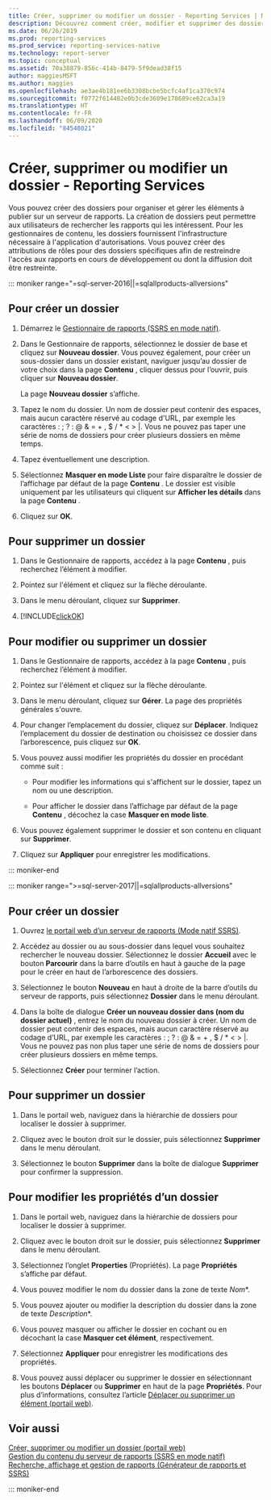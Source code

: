 ```yaml
---
title: Créer, supprimer ou modifier un dossier - Reporting Services | Microsoft Docs
description: Découvrez comment créer, modifier et supprimer des dossiers afin de pouvoir organiser et gérer les éléments que vous publiez sur un serveur de rapports Reporting Services.
ms.date: 06/26/2019
ms.prod: reporting-services
ms.prod_service: reporting-services-native
ms.technology: report-server
ms.topic: conceptual
ms.assetid: 70a38879-856c-414b-8479-5f9dead38f15
author: maggiesMSFT
ms.author: maggies
ms.openlocfilehash: ae3ae4b181ee6b3308bcbe5bcfc4af1ca370c974
ms.sourcegitcommit: f0772f614482e0b3cde3609e178689ce62ca3a19
ms.translationtype: HT
ms.contentlocale: fr-FR
ms.lasthandoff: 06/09/2020
ms.locfileid: "84548021"
---
```

# <a name="create-delete-or-modify-a-folder---reporting-services"></a>Créer, supprimer ou modifier un dossier - Reporting Services
  Vous pouvez créer des dossiers pour organiser et gérer les éléments à publier sur un serveur de rapports. La création de dossiers peut permettre aux utilisateurs de rechercher les rapports qui les intéressent. Pour les gestionnaires de contenu, les dossiers fournissent l'infrastructure nécessaire à l'application d'autorisations. Vous pouvez créer des attributions de rôles pour des dossiers spécifiques afin de restreindre l'accès aux rapports en cours de développement ou dont la diffusion doit être restreinte.  

::: moniker range="=sql-server-2016||=sqlallproducts-allversions"

## <a name="to-create-a-folder"></a>Pour créer un dossier  
  
1.  Démarrez le [Gestionnaire de rapports &#40;SSRS en mode natif&#41;](https://msdn.microsoft.com/library/80949f9d-58f5-48e3-9342-9e9bf4e57896).  
  
2.  Dans le Gestionnaire de rapports, sélectionnez le dossier de base et cliquez sur **Nouveau dossier**. Vous pouvez également, pour créer un sous-dossier dans un dossier existant, naviguer jusqu’au dossier de votre choix dans la page **Contenu** , cliquer dessus pour l’ouvrir, puis cliquer sur **Nouveau dossier**.  
  
     La page **Nouveau dossier** s’affiche.  
  
3.  Tapez le nom du dossier. Un nom de dossier peut contenir des espaces, mais aucun caractère réservé au codage d'URL, par exemple les caractères : \; \? \: \@ \& \= \+ \, \$ \/ \* \< \> \|. Vous ne pouvez pas taper une série de noms de dossiers pour créer plusieurs dossiers en même temps.  
  
4.  Tapez éventuellement une description.  
  
5.  Sélectionnez **Masquer en mode Liste** pour faire disparaître le dossier de l’affichage par défaut de la page **Contenu** . Le dossier est visible uniquement par les utilisateurs qui cliquent sur **Afficher les détails** dans la page **Contenu** .  
  
6.  Cliquez sur **OK**.  
  
## <a name="to-delete-a-folder"></a>Pour supprimer un dossier  
  
1.  Dans le Gestionnaire de rapports, accédez à la page **Contenu** , puis recherchez l’élément à modifier.  
  
2.  Pointez sur l'élément et cliquez sur la flèche déroulante.  
  
3.  Dans le menu déroulant, cliquez sur **Supprimer**.  
  
4.  [!INCLUDE[clickOK](../../includes/clickok-md.md)]  
  
## <a name="to-modify-or-delete-a-folder"></a>Pour modifier ou supprimer un dossier  
  
1.  Dans le Gestionnaire de rapports, accédez à la page **Contenu** , puis recherchez l’élément à modifier.  
  
2.  Pointez sur l'élément et cliquez sur la flèche déroulante.  
  
3.  Dans le menu déroulant, cliquez sur **Gérer**. La page des propriétés générales s'ouvre.  
  
4.  Pour changer l’emplacement du dossier, cliquez sur **Déplacer**. Indiquez l’emplacement du dossier de destination ou choisissez ce dossier dans l’arborescence, puis cliquez sur **OK**.  
  
5.  Vous pouvez aussi modifier les propriétés du dossier en procédant comme suit :  
  
    -   Pour modifier les informations qui s'affichent sur le dossier, tapez un nom ou une description.  
  
    -   Pour afficher le dossier dans l’affichage par défaut de la page **Contenu** , décochez la case **Masquer en mode liste**.  
  
6.  Vous pouvez également supprimer le dossier et son contenu en cliquant sur **Supprimer**.  
  
7.  Cliquez sur **Appliquer** pour enregistrer les modifications.  

::: moniker-end

::: moniker range=">=sql-server-2017||=sqlallproducts-allversions"
 
## <a name="to-create-a-folder"></a>Pour créer un dossier  
  
1. Ouvrez [le portail web d’un serveur de rapports (Mode natif SSRS)](../../reporting-services/web-portal-ssrs-native-mode.md).  
  
2. Accédez au dossier ou au sous-dossier dans lequel vous souhaitez rechercher le nouveau dossier. Sélectionnez le dossier **Accueil** avec le bouton **Parcourir** dans la barre d’outils en haut à gauche de la page pour le créer en haut de l’arborescence des dossiers.  
  
3. Sélectionnez le bouton **Nouveau** en haut à droite de la barre d’outils du serveur de rapports, puis sélectionnez **Dossier** dans le menu déroulant.  
  
4. Dans la boîte de dialogue **Créer un nouveau dossier dans (nom du dossier actuel)** , entrez le nom du nouveau dossier à créer. Un nom de dossier peut contenir des espaces, mais aucun caractère réservé au codage d’URL, par exemple les caractères : \; \? \: \@ \& \= \+ \, \$ \/ \* \< \> \|. Vous ne pouvez pas non plus taper une série de noms de dossiers pour créer plusieurs dossiers en même temps.  
  
5. Sélectionnez **Créer** pour terminer l’action.  
  
## <a name="to-delete-a-folder"></a>Pour supprimer un dossier  
  
1. Dans le portail web, naviguez dans la hiérarchie de dossiers pour localiser le dossier à supprimer.  
  
2. Cliquez avec le bouton droit sur le dossier, puis sélectionnez **Supprimer** dans le menu déroulant.  
  
3. Sélectionnez le bouton **Supprimer** dans la boîte de dialogue **Supprimer <foldername>** pour confirmer la suppression.  
  
## <a name="to-modify-a-folders-properties"></a>Pour modifier les propriétés d’un dossier  
  
1. Dans le portail web, naviguez dans la hiérarchie de dossiers pour localiser le dossier à supprimer.  
  
2. Cliquez avec le bouton droit sur le dossier, puis sélectionnez **Supprimer** dans le menu déroulant.  
  
3. Sélectionnez l’onglet **Properties** (Propriétés). La page **Propriétés** s’affiche par défaut.  
  
4. Vous pouvez modifier le nom du dossier dans la zone de texte *Nom**.  
  
5. Vous pouvez ajouter ou modifier la description du dossier dans la zone de texte *Description**.  
  
6. Vous pouvez masquer ou afficher le dossier en cochant ou en décochant la case **Masquer cet élément**, respectivement.  
  
7. Sélectionnez **Appliquer** pour enregistrer les modifications des propriétés.  
  
8. Vous pouvez aussi déplacer ou supprimer le dossier en sélectionnant les boutons **Déplacer** ou **Supprimer** en haut de la page **Propriétés**. Pour plus d’informations, consultez l’article [Déplacer ou supprimer un élément (portail web)](../../reporting-services/report-server/move-or-delete-an-item-report-manager.md).  
  
## <a name="see-also"></a>Voir aussi  
 [Créer, supprimer ou modifier un dossier (portail web)](../../reporting-services/report-server/create-delete-or-modify-a-folder-web-portal.md)   
 [Gestion du contenu du serveur de rapports (SSRS en mode natif)](../../reporting-services/report-server/report-server-content-management-ssrs-native-mode.md)   
 [Recherche, affichage et gestion de rapports &#40;Générateur de rapports et SSRS&#41;](../../reporting-services/report-builder/finding-viewing-and-managing-reports-report-builder-and-ssrs.md)    
  
::: moniker-end